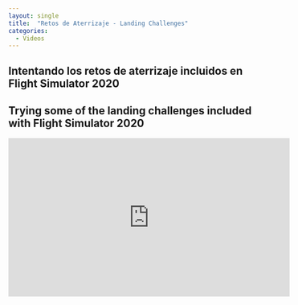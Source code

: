 ```yaml
---
layout: single
title:  "Retos de Aterrizaje - Landing Challenges"
categories:
  - Videos
---
```


## Intentando los retos de aterrizaje incluidos en Flight Simulator 2020

## Trying some of the landing challenges included with Flight Simulator 2020

<iframe width="560" height="315" src="https://www.youtube.com/embed/E-1-7JaeYcQ" frameborder="0" allow="accelerometer; autoplay; clipboard-write; encrypted-media; gyroscope; picture-in-picture" allowfullscreen></iframe>
